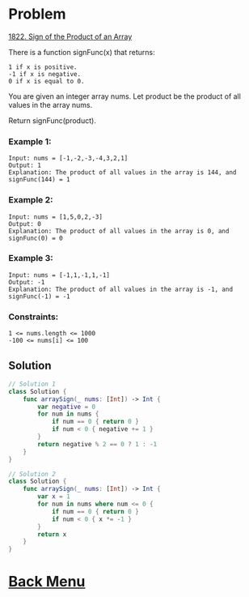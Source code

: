 # Problem
[1822. Sign of the Product of an Array](https://leetcode.com/problems/sign-of-the-product-of-an-array/)

There is a function signFunc(x) that returns:
```
1 if x is positive.
-1 if x is negative.
0 if x is equal to 0.
```
You are given an integer array nums. Let product be the product of all values in the array nums.

Return signFunc(product).

 

### Example 1:
```
Input: nums = [-1,-2,-3,-4,3,2,1]
Output: 1
Explanation: The product of all values in the array is 144, and signFunc(144) = 1
```
### Example 2:
```
Input: nums = [1,5,0,2,-3]
Output: 0
Explanation: The product of all values in the array is 0, and signFunc(0) = 0
```
### Example 3:
```
Input: nums = [-1,1,-1,1,-1]
Output: -1
Explanation: The product of all values in the array is -1, and signFunc(-1) = -1
``` 

### Constraints:
```
1 <= nums.length <= 1000
-100 <= nums[i] <= 100
```


## Solution

```swift
// Solution 1
class Solution {
    func arraySign(_ nums: [Int]) -> Int {
        var negative = 0
        for num in nums {
            if num == 0 { return 0 }
            if num < 0 { negative += 1 }
        }
        return negative % 2 == 0 ? 1 : -1
    }
}
````

```swift
// Solution 2
class Solution {
    func arraySign(_ nums: [Int]) -> Int {
        var x = 1
        for num in nums where num <= 0 {
            if num == 0 { return 0 }
            if num < 0 { x *= -1 }
        }
        return x
    }
}
```

# [Back Menu](/README.md#1822-Sign-of-the-Product-of-an-Array)
